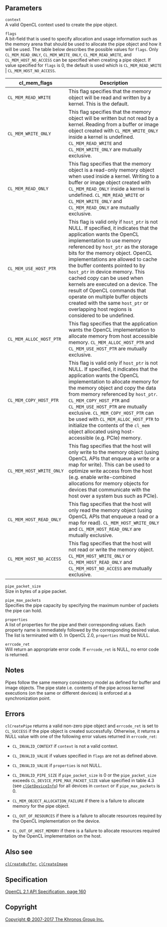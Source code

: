 
## Parameters

`context`  
A valid OpenCL context used to create the pipe object.

`flags`  
A bit-field that is used to specify allocation and usage information
such as the memory arena that should be used to allocate the pipe object
and how it will be used. The table below describes the possible values
for `flags`. Only `CL_MEM_READ_ONLY`, `CL_MEM_WRITE_ONLY`,
`CL_MEM_READ_WRITE`, and `CL_MEM_HOST_NO_ACCESS` can be specified when
creating a pipe object. If value specified for `flags` is 0, the default
is used which is `CL_MEM_READ_WRITE` | `CL_MEM_HOST_NO_ACCESS`.

| cl\_mem\_flags                    | Description                       |
| --- | --- |
|  `CL_MEM_READ_WRITE`               |  This flag specifies that the        memory object will be read and      written by a kernel. This is the    default.                          |
|  `CL_MEM_WRITE_ONLY`               |  This flag specifies that the        memory object will be written but   not read by a kernel.               Reading from a buffer or image      object created with                 `CL_MEM_WRITE_ONLY` inside a        kernel is undefined.                `CL_MEM_READ_WRITE` and             `CL_MEM_WRITE_ONLY` are mutually    exclusive.                        |
|  `CL_MEM_READ_ONLY`                |  This flag specifies that the        memory object is a read-only        memory object when used inside a    kernel.                             Writing to a buffer or image        object created with                 `CL_MEM_READ_ONLY` inside a         kernel is undefined.                `CL_MEM_READ_WRITE` or              `CL_MEM_WRITE_ONLY` and             `CL_MEM_READ_ONLY` are mutually     exclusive.                        |
|  `CL_MEM_USE_HOST_PTR`             |  This flag is valid only if          `host_ptr` is not NULL. If          specified, it indicates that the    application wants the OpenCL        implementation to use memory        referenced by `host_ptr` as the     storage bits for the memory         object.                             OpenCL implementations are          allowed to cache the buffer         contents pointed to by `host_ptr`   in device memory. This cached       copy can be used when kernels are   executed on a device.               The result of OpenCL commands       that operate on multiple buffer     objects created with the same       `host_ptr` or overlapping host      regions is considered to be         undefined.                        |
|  `CL_MEM_ALLOC_HOST_PTR`           |  This flag specifies that the        application wants the OpenCL        implementation to allocate memory   from host accessible memory.        `CL_MEM_ALLOC_HOST_PTR` and         `CL_MEM_USE_HOST_PTR` are           mutually exclusive.               |
|  `CL_MEM_COPY_HOST_PTR`            |  This flag is valid only if          `host_ptr` is not NULL. If          specified, it indicates that the    application wants the OpenCL        implementation to allocate memory   for the memory object and copy      the data from memory referenced     by `host_ptr`.                      `CL_MEM_COPY_HOST_PTR` and          `CL_MEM_USE_HOST_PTR` are           mutually exclusive.                 `CL_MEM_COPY_HOST_PTR` can be       used with `CL_MEM_ALLOC_HOST_PTR`   to initialize the contents of the   `cl_mem` object allocated using     host-accessible (e.g. PCIe)         memory.                           |
|  `CL_MEM_HOST_WRITE_ONLY`          |  This flag specifies that the host   will only write to the memory       object (using OpenCL APIs that      enqueue a write or a map for        write). This can be used to         optimize write access from the      host (e.g. enable write-combined    allocations for memory objects      for devices that communicate with   the host over a system bus such     as PCIe).                         |
|  `CL_MEM_HOST_READ_ONLY`           |  This flag specifies that the host   will only read the memory object    (using OpenCL APIs that enqueue a   read or a map for read).            `CL_MEM_HOST_WRITE_ONLY` and        `CL_MEM_HOST_READ_ONLY` are         mutually exclusive.               |
|  `CL_MEM_HOST_NO_ACCESS`           |  This flag specifies that the host   will not read or write the memory   object.                             `CL_MEM_HOST_WRITE_ONLY` or         `CL_MEM_HOST_READ_ONLY` and         `CL_MEM_HOST_NO_ACCESS` are         mutually exclusive.               |

`pipe_packet_size`  
Size in bytes of a pipe packet.

`pipe_max_packets`  
Specifies the pipe capacity by specifying the maximum number of packets
the pipe can hold.

`properties`  
A list of properties for the pipe and their corresponding values. Each
property name is immediately followed by the corresponding desired
value. The list is terminated with 0. In OpenCL 2.0, `properties` must
be NULL.

`errcode_ret`  
Will return an appropriate error code. If `errcode_ret` is NULL, no
error code is returned.

## Notes

Pipes follow the same memory consistency model as defined for buffer and
image objects. The pipe state i.e. contents of the pipe across kernel
executions (on the same or different devices) is enforced at a
synchronization point.

## Errors

`clCreatePipe` returns a valid non-zero pipe object and `errcode_ret` is
set to `CL_SUCCESS` if the pipe object is created successfully.
Otherwise, it returns a NULL value with one of the following error
values returned in `errcode_ret`:

-   `CL_INVALID_CONTEXT` if `context` is not a valid context.

-   `CL_INVALID_VALUE` if values specified in `flags` are not as defined
    above.

-   `CL_INVALID_VALUE` if `properties` is not NULL.

-   `CL_INVALID_PIPE_SIZE` if `pipe_packet_size` is 0 or the
    `pipe_packet_size` exceeds `CL_DEVICE_PIPE_MAX_PACKET_SIZE` value
    specified in table 4.3 (see
    [`clGetDeviceInfo`](clGetDeviceInfo.html)) for all devices in
    `context` or if `pipe_max_packets` is 0.

-   `CL_MEM_OBJECT_ALLOCATION_FAILURE` if there is a failure to allocate
    memory for the pipe object.

-   `CL_OUT_OF_RESOURCES` if there is a failure to allocate resources
    required by the OpenCL implementation on the device.

-   `CL_OUT_OF_HOST_MEMORY` if there is a failure to allocate resources
    required by the OpenCL implementation on the host.

## Also see

[`clCreateBuffer`](clCreateBuffer.html),
[`clCreateImage`](clCreateImage.html)

## Specification

[OpenCL 2.1 API Specification, page
160](https://www.khronos.org/registry/cl/specs/opencl-2.1.pdf#page=160)

## Copyright

[Copyright © 2007-2017 The Khronos Group Inc.](copyright.html)
